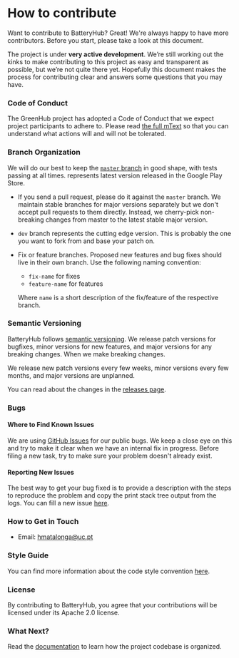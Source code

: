 # How to contribute

Want to contribute to BatteryHub? Great! We're always happy to have more contributors. Before you start, please take a look at this document. 

The project is under **very active development**. We’re still working out the kinks to make contributing to this project as easy and transparent as possible, but we’re not quite there yet. Hopefully this document makes the process for contributing clear and answers some questions that you may have.


### Code of Conduct

The GreenHub project has adopted a Code of Conduct that we expect project participants to adhere to. Please read [the full mText](CODE_OF_CONDUCT.md) so that you can understand what actions will and will not be tolerated.

### Branch Organization

We will do our best to keep the [`master` branch](https://github.com/greenhub-project/batteryhub/tree/master) in good shape, with tests passing at all times. represents latest version released in the Google Play Store.

- If you send a pull request, please do it against the `master` branch. We maintain stable branches for major versions separately but we don't accept pull requests to them directly. Instead, we cherry-pick non-breaking changes from master to the latest stable major version.

- `dev` branch represents the cutting edge version. This is probably the one you want to fork from and base your patch on.

- Fix or feature branches. Proposed new features and bug fixes should live in their own branch. Use the following naming convention: 
    - `fix-name` for fixes
    - `feature-name` for features
    
  Where `name` is a short description of the fix/feature of the respective branch.

### Semantic Versioning

BatteryHub follows [semantic versioning](http://semver.org/). We release patch versions for bugfixes, minor versions for new features, and major versions for any breaking changes. When we make breaking changes.

We release new patch versions every few weeks, minor versions every few months, and major versions are unplanned.

You can read about the changes in the [releases page](https://github.com/greenhub-project/batteryhub/releases).

### Bugs

#### Where to Find Known Issues

We are using [GitHub Issues](https://github.com/greenhub-project/batteryhub/issues) for our public bugs. We keep a close eye on this and try to make it clear when we have an internal fix in progress. Before filing a new task, try to make sure your problem doesn't already exist.

#### Reporting New Issues

The best way to get your bug fixed is to provide a description with the steps to reproduce the problem and copy the print stack tree output from the logs. You can fill a new issue [here](https://github.com/greenhub-project/batteryhub/issues/new).

### How to Get in Touch

- Email: [hmatalonga@uc.pt](mailto:hmatalonga@uc.pt)

### Style Guide

You can find more information about the code style convention [here](CODESTYLE.md).

### License

By contributing to BatteryHub, you agree that your contributions will be licensed under its Apache 2.0 license.

### What Next?

Read the [documentation](https://docs.greenhubproject.org) to learn how the project codebase is organized.